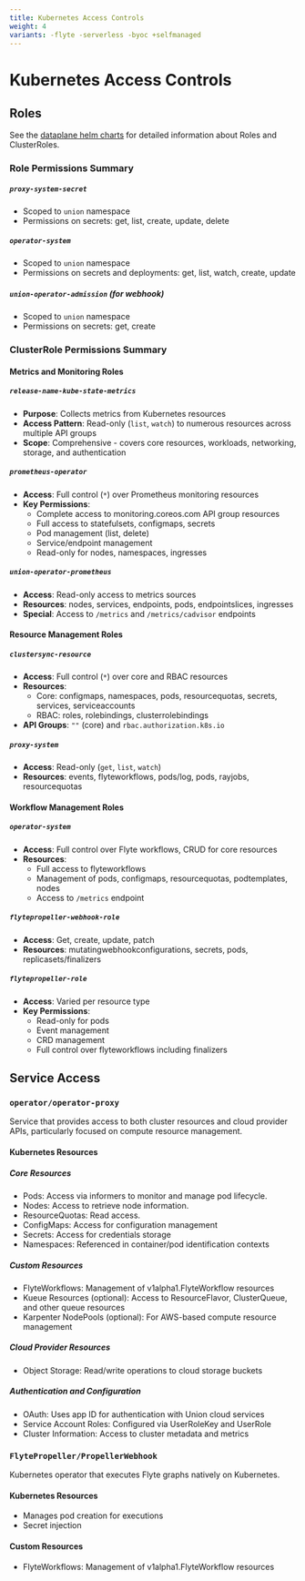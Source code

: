 ```yaml
---
title: Kubernetes Access Controls
weight: 4
variants: -flyte -serverless -byoc +selfmanaged
---
```

# Kubernetes Access Controls

## Roles

See the [dataplane helm charts](https://github.com/unionai/helm-charts/tree/main/charts/dataplane) for detailed information about Roles and ClusterRoles.

### Role Permissions Summary

##### `proxy-system-secret`
- Scoped to `union` namespace
- Permissions on secrets: get, list, create, update, delete

##### `operator-system`
- Scoped to `union` namespace
- Permissions on secrets and deployments: get, list, watch, create, update

##### `union-operator-admission` (for webhook)
- Scoped to `union` namespace
- Permissions on secrets: get, create

### ClusterRole Permissions Summary

#### Metrics and Monitoring Roles

##### `release-name-kube-state-metrics`

- **Purpose**: Collects metrics from Kubernetes resources
- **Access Pattern**: Read-only (`list`, `watch`) to numerous resources across multiple API groups
- **Scope**: Comprehensive - covers core resources, workloads, networking, storage, and authentication

##### `prometheus-operator`
- **Access**: Full control (`*`) over Prometheus monitoring resources
- **Key Permissions**:
  - Complete access to monitoring.coreos.com API group resources
  - Full access to statefulsets, configmaps, secrets
  - Pod management (list, delete)
  - Service/endpoint management
  - Read-only for nodes, namespaces, ingresses

##### `union-operator-prometheus`
- **Access**: Read-only access to metrics sources
- **Resources**: nodes, services, endpoints, pods, endpointslices, ingresses
- **Special**: Access to `/metrics` and `/metrics/cadvisor` endpoints

#### Resource Management Roles

##### `clustersync-resource`
- **Access**: Full control (`*`) over core and RBAC resources
- **Resources**:
  - Core: configmaps, namespaces, pods, resourcequotas, secrets, services, serviceaccounts
  - RBAC: roles, rolebindings, clusterrolebindings
- **API Groups**: `""` (core) and `rbac.authorization.k8s.io`

##### `proxy-system`
- **Access**: Read-only (`get`, `list`, `watch`)
- **Resources**: events, flyteworkflows, pods/log, pods, rayjobs, resourcequotas

#### Workflow Management Roles

##### `operator-system`
- **Access**: Full control over Flyte workflows, CRUD for core resources
- **Resources**:
  - Full access to flyteworkflows
  - Management of pods, configmaps, resourcequotas, podtemplates, nodes
  - Access to `/metrics` endpoint

##### `flytepropeller-webhook-role`
- **Access**: Get, create, update, patch
- **Resources**: mutatingwebhookconfigurations, secrets, pods, replicasets/finalizers
##### `flytepropeller-role`
- **Access**: Varied per resource type
- **Key Permissions**:
  - Read-only for pods
  - Event management
  - CRD management
  - Full control over flyteworkflows including finalizers

## Service Access

### `operator/operator-proxy`
Service that provides access to both cluster resources and cloud provider APIs, particularly focused on compute resource management.

#### Kubernetes Resources

##### Core Resources
- Pods: Access via informers to monitor and manage pod lifecycle.
- Nodes: Access to retrieve node information.
- ResourceQuotas: Read access.
- ConfigMaps: Access for configuration management
- Secrets: Access for credentials storage
- Namespaces: Referenced in container/pod identification contexts

##### Custom Resources
- FlyteWorkflows: Management of v1alpha1.FlyteWorkflow resources
- Kueue Resources (optional): Access to ResourceFlavor, ClusterQueue, and other queue resources
- Karpenter NodePools (optional): For AWS-based compute resource management

##### Cloud Provider Resources
- Object Storage: Read/write operations to cloud storage buckets

##### Authentication and Configuration
- OAuth: Uses app ID for authentication with Union cloud services
- Service Account Roles: Configured via UserRoleKey and UserRole
- Cluster Information: Access to cluster metadata and metrics

### `FlytePropeller/PropellerWebhook`
Kubernetes operator that executes Flyte graphs natively on Kubernetes.

#### Kubernetes Resources
- Manages pod creation for executions
- Secret injection

#### Custom Resources
- FlyteWorkflows: Management of v1alpha1.FlyteWorkflow resources
